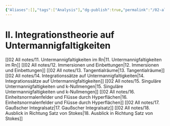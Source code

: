 ```yaml
---
{"Aliases":[],"tags":["Analysis"],"dg-publish":true,"permalink":"/02-all-notes/ii-integrationstheorie-auf-untermannigfaltigkeiten/","dgHomeLink":true,"dgPassFrontmatter":true}
---
```


# II. Integrationstheorie auf Untermannigfaltigkeiten
[[02 All notes/11. Untermannigfaltigkeiten im Rn|11. Untermannigfaltigkeiten im Rn]]
[[02 All notes/12. Immersionen und Einbettungen|12. Immersionen und Einbettungen]]
[[02 All notes/13. Tangentialräume|13. Tangentialräume]]
[[02 All notes/14. Integrationssätze auf Untermannigfaltigkeiten|14. Integrationssätze auf Untermannigfaltigkeiten]]
[[02 All notes/15. Singuläre Untermannigfaltigkeiten und k-Nullmengen|15. Singuläre Untermannigfaltigkeiten und k-Nullmengen]]
[[02 All notes/16. Einheitsnormalenfelder und Flüsse durch Hyperflächen|16. Einheitsnormalenfelder und Flüsse durch Hyperflächen]]
[[02 All notes/17. Gaußscher Integralsatz|17. Gaußscher Integralsatz]]
[[02 All notes/18. Ausblick in Richtung Satz von Stokes|18. Ausblick in Richtung Satz von Stokes]]